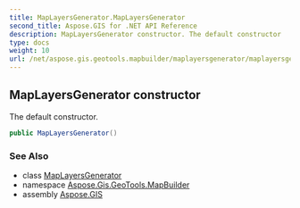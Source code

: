 ```yaml
---
title: MapLayersGenerator.MapLayersGenerator
second_title: Aspose.GIS for .NET API Reference
description: MapLayersGenerator constructor. The default constructor
type: docs
weight: 10
url: /net/aspose.gis.geotools.mapbuilder/maplayersgenerator/maplayersgenerator/
---
```

## MapLayersGenerator constructor

The default constructor.

```csharp
public MapLayersGenerator()
```

### See Also

* class [MapLayersGenerator](../)
* namespace [Aspose.Gis.GeoTools.MapBuilder](../../maplayersgenerator/)
* assembly [Aspose.GIS](../../../)


